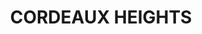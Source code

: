 ---
lastmod: '2025-04-06T06:05:20+00:00'
latitude: -34.380765
layout: suburb
longitude: 150.77681
postcode: '2526'
state: NSW
title: CORDEAUX HEIGHTS
url: /nsw/cordeaux-heights/
---